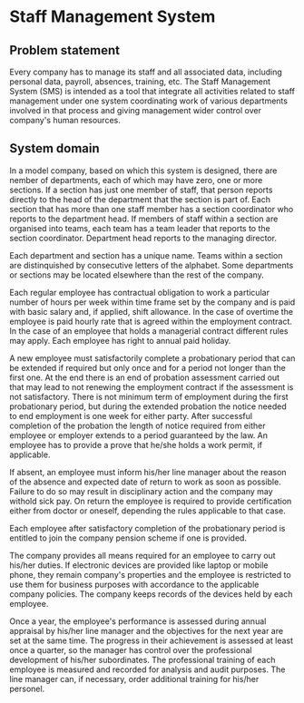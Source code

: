 # Staff Management System

## Problem statement

Every company has to manage its staff and all associated data, including personal data, payroll, absences, training, etc. The Staff Management System (SMS) is intended as a tool that integrate all activities related to staff management under one system coordinating work of various departments involved in that process and giving management wider control over company's human resources.

## System domain

In a model company, based on which this system is designed, there are nember of departments, each of which may have zero, one or more sections. If a section has just one member of staff, that person reports directly to the head of the department that the section is part of. Each section that has more than one staff member has a section coordinator who reports to the department head. If members of staff within a section are organised into teams, each team has a team leader that reports to the section coordinator. Department head reports to the managing director.

Each department and section has a unique name. Teams within a section are distinquished by consecutive letters of the alphabet. Some departments or sections may be located elsewhere than the rest of the company.

Each regular employee has contractual obligation to work a particular number of hours per week within time frame set by the company and is paid with basic salary and, if applied, shift allowance. In the case of overtime the employee is paid hourly rate that is agreed within the employment contract. In the case of an employee that holds a managerial contract different rules may apply. Each employee has right to annual paid holiday.

A new employee must satisfactorily complete a probationary period that can be extended if required but only once and for a period not longer than the first one. At the end there is an end of probation assessment carried out that may lead to not renewing the employment contract if the assessment is not satisfactory. There is not minimum term of employment during the first probationary period, but during the extended probation the notice needed to end employment is one week for either party. After successful completion of the probation the length of notice required from either employee or employer extends to a period guaranteed by the law. An employee has to provide a prove that he/she holds a work permit, if applicable.

If absent, an employee must inform his/her line manager about the reason of the absence and expected date of return to work as soon as possible. Failure to do so may result in disciplinary action and the company may withold sick pay. On return the employee is required to provide certification either from doctor or oneself, depending the rules applicable to that case.

Each employee after satisfactory completion of the probationary period is entitled to join the company pension scheme if one is provided.

The company provides all means required for an employee to carry out his/her duties. If electronic devices are provided like laptop or mobile phone, they remain company's properties and the employee is restricted to use them for business purposes with accordance to the applicable company policies. The company keeps records of the devices held by each employee.

Once a year, the employee's performance is assessed during annual appraisal by his/her line manager and the objectives for the next year are set at the same time. The progress in their achievement is assessed at least once a quarter, so the manager has control over the professional development of his/her subordinates. The professional training of each employee is measured and recorded for analysis and audit purposes. The line manager can, if necessary, order additional training for his/her personel.
